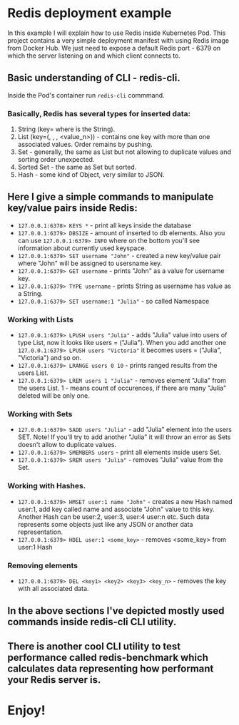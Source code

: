 # Redis deployment example

In this example I will explain how to use Redis inside Kubernetes Pod.
This project contains a very simple deployment manifest with using Redis image from Docker Hub. We just need to expose a default Redis port - 6379 on which the server listening on and which client connects to.

## Basic understanding of CLI - **redis-cli**.
Inside the Pod's container run `redis-cli` commmand.

### Basically, Redis has several types for inserted data:
1. String (key=<value> where <value> is the String).
2. List (key=(<value1>, <value2>, <value3>, <value_n>)) - contains one key with more than one associated values. Order remains by pushing.
3. Set - generally, the same as List but not allowing to duplicate values and sorting order unexpected.
4. Sorted Set - the same as Set but sorted.
5. Hash - some kind of Object, very similar to JSON.

## Here I give a simple commands to manipulate key/value pairs inside Redis:
* `127.0.0.1:6378> KEYS *` - print all keys inside the database
* `127.0.0.1:6379> DBSIZE` - amount of inserted to db elements. Also you can use `127.0.0.1:6379> INFO` where on the bottom you'll see information about currently used keyspace.
* `127.0.0.1:6379> SET username "John"` - created a new key/value pair where "John" will be assigned to usersname key.
* `127.0.0.1:6379> GET username` - prints "John" as a value for username key.
* `127.0.0.1:6379> TYPE username` - prints String as username has value as a String.
* `127.0.0.1:6379> SET username:1 "Julia"` - so called Namespace

### Working with Lists

* `127.0.0.1:6379> LPUSH users "Julia"` - adds "Julia" value into users of type List, now it looks like users = ("Julia"). When you add another one `127.0.0.1:6379> LPUSH users "Victoria"` it becomes users = ("Julia", "Victoria") and so on.
* `127.0.0.1:6379> LRANGE users 0 10` - prints ranged results from the users List.
* `127.0.0.1:6379> LREM users 1 "Julia"` - removes element "Julia" from the users List. 1 - means count of occurences, if there are many "Julia" deleted will be only one.

### Working with Sets

* `127.0.0.1:6379> SADD users "Julia"` - add "Julia" element into the users SET. Note! If you'll try to add another "Julia" it will throw an error as Sets doesn't allow to duplicate values.
* `127.0.0.1:6379> SMEMBERS users` - print all elements inside users Set.
* `127.0.0.1:6379> SREM users "Julia"` - removes "Julia" value from the Set.

### Working with Hashes.
* `127.0.0.1:6379> HMSET user:1 name "John"` - creates a new Hash named user:1, add key called name and associate "John" value to this key. Another Hash can be user:2, user:3, user:4 user:n etc. Such data represents some objects just like any JSON or another data representation.
* `127.0.0.1:6379> HDEL user:1 <some_key>` - removes <some_key> from user:1 Hash

### Removing elements
* `127.0.0.1:6379> DEL <key1> <key2> <key3> <key_n>` - removes the key with all associated data.

## In the above sections I've depicted mostly used commands inside **redis-cli** CLI utility.

## There is another cool CLI utility to test performance called **redis-benchmark** which calculates data representing how performant your Redis server is.

# Enjoy!
